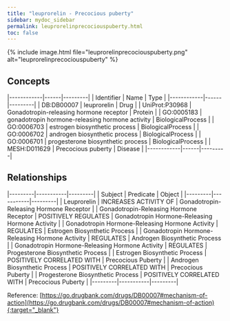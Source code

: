 ```yaml
---
title: "leuprorelin - Precocious puberty"
sidebar: mydoc_sidebar
permalink: leuprorelinprecociouspuberty.html
toc: false 
---
```


{% include image.html file="leuprorelinprecociouspuberty.png" alt="leuprorelinprecociouspuberty" %}

## Concepts

|------------|------|---------|
| Identifier | Name | Type    |
|------------|------|---------|
| DB:DB00007 | leuprorelin | Drug |
| UniProt:P30968 | Gonadotropin-releasing hormone receptor | Protein |
| GO:0005183 | gonadotropin hormone-releasing hormone activity | BiologicalProcess |
| GO:0006703 | estrogen biosynthetic process | BiologicalProcess |
| GO:0006702 | androgen biosynthetic process | BiologicalProcess |
| GO:0006701 | progesterone biosynthetic process | BiologicalProcess |
| MESH:D011629 | Precocious puberty | Disease |
|------------|------|---------|

## Relationships

|---------|-----------|---------|
| Subject | Predicate | Object  |
|---------|-----------|---------|
| Leuprorelin | INCREASES ACTIVITY OF | Gonadotropin-Releasing Hormone Receptor |
| Gonadotropin-Releasing Hormone Receptor | POSITIVELY REGULATES | Gonadotropin Hormone-Releasing Hormone Activity |
| Gonadotropin Hormone-Releasing Hormone Activity | REGULATES | Estrogen Biosynthetic Process |
| Gonadotropin Hormone-Releasing Hormone Activity | REGULATES | Androgen Biosynthetic Process |
| Gonadotropin Hormone-Releasing Hormone Activity | REGULATES | Progesterone Biosynthetic Process |
| Estrogen Biosynthetic Process | POSITIVELY CORRELATED WITH | Precocious Puberty |
| Androgen Biosynthetic Process | POSITIVELY CORRELATED WITH | Precocious Puberty |
| Progesterone Biosynthetic Process | POSITIVELY CORRELATED WITH | Precocious Puberty |
|---------|-----------|---------|

Reference: [https://go.drugbank.com/drugs/DB00007#mechanism-of-action](https://go.drugbank.com/drugs/DB00007#mechanism-of-action){:target="_blank"}